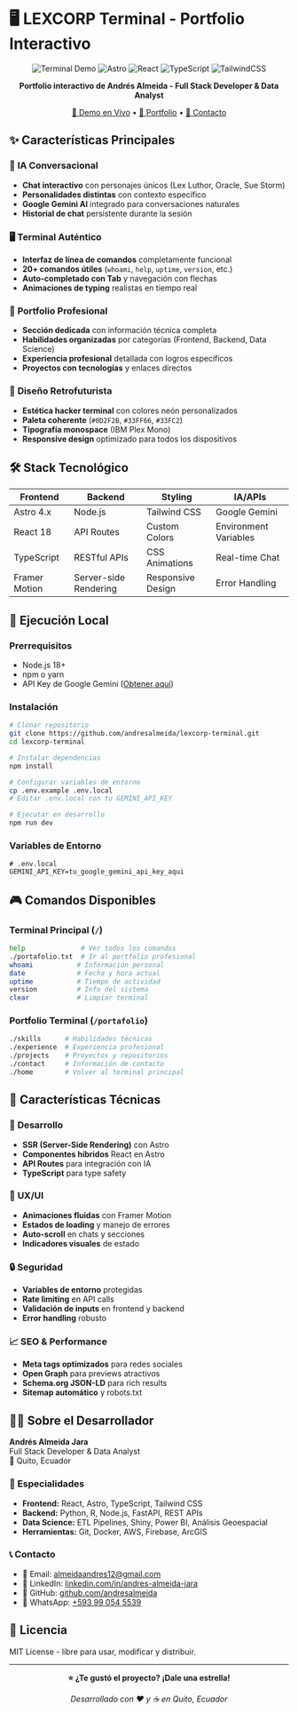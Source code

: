 # 🖥️ LEXCORP Terminal - Portfolio Interactivo

<div align="center">

![Terminal Demo](https://img.shields.io/badge/Status-Live-green?style=for-the-badge)
![Astro](https://img.shields.io/badge/Astro-FF5D01?style=for-the-badge&logo=astro&logoColor=white)
![React](https://img.shields.io/badge/React-20232A?style=for-the-badge&logo=react&logoColor=61DAFB)
![TypeScript](https://img.shields.io/badge/TypeScript-007ACC?style=for-the-badge&logo=typescript&logoColor=white)
![TailwindCSS](https://img.shields.io/badge/Tailwind_CSS-38B2AC?style=for-the-badge&logo=tailwind-css&logoColor=white)

**Portfolio interactivo de Andrés Almeida - Full Stack Developer & Data Analyst**

[🚀 Demo en Vivo](https://lexcorp-terminal.vercel.app/) • [💼 Portfolio](https://andresalmeida.com/portafolio) • [📧 Contacto](mailto:almeidaandres12@gmail.com)

</div>

## ✨ Características Principales

### 🤖 **IA Conversacional**
- **Chat interactivo** con personajes únicos (Lex Luthor, Oracle, Sue Storm)
- **Personalidades distintas** con contexto específico
- **Google Gemini AI** integrado para conversaciones naturales
- **Historial de chat** persistente durante la sesión

### 🖥️ **Terminal Auténtico**
- **Interfaz de línea de comandos** completamente funcional
- **20+ comandos útiles** (`whoami`, `help`, `uptime`, `version`, etc.)
- **Auto-completado con Tab** y navegación con flechas
- **Animaciones de typing** realistas en tiempo real

### 💼 **Portfolio Profesional**
- **Sección dedicada** con información técnica completa
- **Habilidades organizadas** por categorías (Frontend, Backend, Data Science)
- **Experiencia profesional** detallada con logros específicos
- **Proyectos con tecnologías** y enlaces directos

### 🎨 **Diseño Retrofuturista**
- **Estética hacker terminal** con colores neón personalizados
- **Paleta coherente** (`#0D2F2B`, `#33FF66`, `#33FC2`)
- **Tipografía monospace** (IBM Plex Mono)
- **Responsive design** optimizado para todos los dispositivos

## 🛠️ Stack Tecnológico

| Frontend | Backend | Styling | IA/APIs |
|----------|---------|---------|---------|
| Astro 4.x | Node.js | Tailwind CSS | Google Gemini |
| React 18 | API Routes | Custom Colors | Environment Variables |
| TypeScript | RESTful APIs | CSS Animations | Real-time Chat |
| Framer Motion | Server-side Rendering | Responsive Design | Error Handling |

## 🚀 Ejecución Local

### Prerrequisitos
- Node.js 18+ 
- npm o yarn
- API Key de Google Gemini ([Obtener aquí](https://aistudio.google.com/app/apikey))

### Instalación

```bash
# Clonar repositorio
git clone https://github.com/andresalmeida/lexcorp-terminal.git
cd lexcorp-terminal

# Instalar dependencias
npm install

# Configurar variables de entorno
cp .env.example .env.local
# Editar .env.local con tu GEMINI_API_KEY

# Ejecutar en desarrollo
npm run dev
```

### Variables de Entorno

```env
# .env.local
GEMINI_API_KEY=tu_google_gemini_api_key_aqui
```

## 🎮 Comandos Disponibles

### Terminal Principal (`/`)
```bash
help              # Ver todos los comandos
./portafolio.txt  # Ir al portfolio profesional
whoami           # Información personal
date             # Fecha y hora actual
uptime           # Tiempo de actividad
version          # Info del sistema
clear            # Limpiar terminal
```

### Portfolio Terminal (`/portafolio`)
```bash
./skills      # Habilidades técnicas
./experience  # Experiencia profesional
./projects    # Proyectos y repositorios
./contact     # Información de contacto
./home        # Volver al terminal principal
```

## 🌟 Características Técnicas

### 🔧 **Desarrollo**
- **SSR (Server-Side Rendering)** con Astro
- **Componentes híbridos** React en Astro
- **API Routes** para integración con IA
- **TypeScript** para type safety

### 🎨 **UX/UI**
- **Animaciones fluidas** con Framer Motion
- **Estados de loading** y manejo de errores
- **Auto-scroll** en chats y secciones
- **Indicadores visuales** de estado

### 🔒 **Seguridad**
- **Variables de entorno** protegidas
- **Rate limiting** en API calls
- **Validación de inputs** en frontend y backend
- **Error handling** robusto

### 📈 **SEO & Performance**
- **Meta tags optimizados** para redes sociales
- **Open Graph** para previews atractivos
- **Schema.org JSON-LD** para rich results
- **Sitemap automático** y robots.txt

## 👨‍💻 Sobre el Desarrollador

**Andrés Almeida Jara**  
Full Stack Developer & Data Analyst  
📍 Quito, Ecuador  

### 🎯 Especialidades
- **Frontend:** React, Astro, TypeScript, Tailwind CSS
- **Backend:** Python, R, Node.js, FastAPI, REST APIs
- **Data Science:** ETL Pipelines, Shiny, Power BI, Análisis Geoespacial
- **Herramientas:** Git, Docker, AWS, Firebase, ArcGIS

### 📞 Contacto
- 📧 Email: [almeidaandres12@gmail.com](mailto:almeidaandres12@gmail.com)
- 💼 LinkedIn: [linkedin.com/in/andres-almeida-jara](https://linkedin.com/in/andres-almeida-jara/)
- 🐙 GitHub: [github.com/andresalmeida](https://github.com/andresalmeida)
- 📱 WhatsApp: [+593 99 054 5539](https://wa.me/593990545539)

## 📄 Licencia

MIT License - libre para usar, modificar y distribuir.

---

<div align="center">

**⭐ ¿Te gustó el proyecto? ¡Dale una estrella!**

*Desarrollado con ❤️ y ☕ en Quito, Ecuador*

</div>
